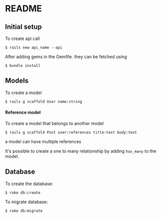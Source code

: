 # README

## Initial setup
To create api call
```shell
$ rails new api_name --api
```

After adding gems in the Gemfile. they can be fetched using
```shell
$ bundle install
```

## Models
To create a model
```shell
$ rails g scaffold User name:string
```
#### Reference model
To create a model that belongs to another model
```shell
$ rails g scaffold Post user:references title:text body:text
```
a model can have multiple references

It's possible to create a one to many relationship by adding `has_many` to the model.

## Database
To create the database:
```shell
$ rake db:create
```

To migrate database:
```shell
$ rake db:migrate
```
